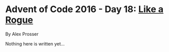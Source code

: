 # Advent of Code 2016 - Day 18: [Like a Rogue](https://adventofcode.com/2016/day/18)
By Alex Prosser

Nothing here is written yet...